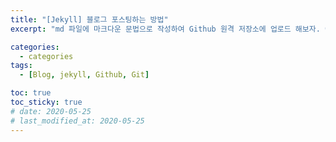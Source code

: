 ```yaml
---
title: "[Jekyll] 블로그 포스팅하는 방법"
excerpt: "md 파일에 마크다운 문법으로 작성하여 Github 원격 저장소에 업로드 해보자. 에디터는 Visual Studio code 사용! 로컬 서버에서 확인도 해보자. "

categories:
  - categories
tags:
  - [Blog, jekyll, Github, Git]

toc: true
toc_sticky: true
# date: 2020-05-25
# last_modified_at: 2020-05-25
---
```

